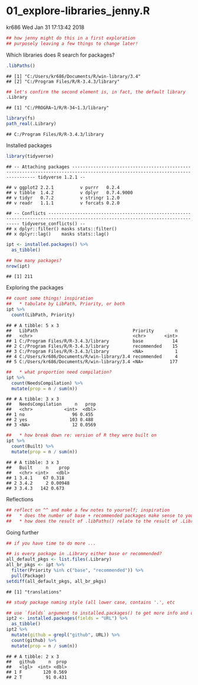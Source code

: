 01\_explore-libraries\_jenny.R
================
kr686
Wed Jan 31 17:13:42 2018

``` r
## how jenny might do this in a first exploration
## purposely leaving a few things to change later!
```

Which libraries does R search for packages?

``` r
.libPaths()
```

    ## [1] "C:/Users/kr686/Documents/R/win-library/3.4"
    ## [2] "C:/Program Files/R/R-3.4.3/library"

``` r
## let's confirm the second element is, in fact, the default library
.Library
```

    ## [1] "C:/PROGRA~1/R/R-34~1.3/library"

``` r
library(fs)
path_real(.Library)
```

    ## C:/Program Files/R/R-3.4.3/library

Installed packages

``` r
library(tidyverse)
```

    ## -- Attaching packages ------------------------------------------------------------------------------------------------------------------------------ tidyverse 1.2.1 --

    ## v ggplot2 2.2.1          v purrr   0.2.4     
    ## v tibble  1.4.2          v dplyr   0.7.4.9000
    ## v tidyr   0.7.2          v stringr 1.2.0     
    ## v readr   1.1.1          v forcats 0.2.0

    ## -- Conflicts --------------------------------------------------------------------------------------------------------------------------------- tidyverse_conflicts() --
    ## x dplyr::filter() masks stats::filter()
    ## x dplyr::lag()    masks stats::lag()

``` r
ipt <- installed.packages() %>%
  as_tibble()

## how many packages?
nrow(ipt)
```

    ## [1] 211

Exploring the packages

``` r
## count some things! inspiration
##   * tabulate by LibPath, Priority, or both
ipt %>%
  count(LibPath, Priority)
```

    ## # A tibble: 5 x 3
    ##   LibPath                                    Priority        n
    ##   <chr>                                      <chr>       <int>
    ## 1 C:/Program Files/R/R-3.4.3/library         base           14
    ## 2 C:/Program Files/R/R-3.4.3/library         recommended    15
    ## 3 C:/Program Files/R/R-3.4.3/library         <NA>            1
    ## 4 C:/Users/kr686/Documents/R/win-library/3.4 recommended     4
    ## 5 C:/Users/kr686/Documents/R/win-library/3.4 <NA>          177

``` r
##   * what proportion need compilation?
ipt %>%
  count(NeedsCompilation) %>%
  mutate(prop = n / sum(n))
```

    ## # A tibble: 3 x 3
    ##   NeedsCompilation     n   prop
    ##   <chr>            <int>  <dbl>
    ## 1 no                  96 0.455 
    ## 2 yes                103 0.488 
    ## 3 <NA>                12 0.0569

``` r
##   * how break down re: version of R they were built on
ipt %>%
  count(Built) %>%
  mutate(prop = n / sum(n))
```

    ## # A tibble: 3 x 3
    ##   Built     n    prop
    ##   <chr> <int>   <dbl>
    ## 1 3.4.1    67 0.318  
    ## 2 3.4.2     2 0.00948
    ## 3 3.4.3   142 0.673

Reflections

``` r
## reflect on ^^ and make a few notes to yourself; inspiration
##   * does the number of base + recommended packages make sense to you?
##   * how does the result of .libPaths() relate to the result of .Library?
```

Going further

``` r
## if you have time to do more ...

## is every package in .Library either base or recommended?
all_default_pkgs <- list.files(.Library)
all_br_pkgs <- ipt %>%
  filter(Priority %in% c("base", "recommended")) %>%
  pull(Package)
setdiff(all_default_pkgs, all_br_pkgs)
```

    ## [1] "translations"

``` r
## study package naming style (all lower case, contains '.', etc

## use `fields` argument to installed.packages() to get more info and use it!
ipt2 <- installed.packages(fields = "URL") %>%
  as_tibble()
ipt2 %>%
  mutate(github = grepl("github", URL)) %>%
  count(github) %>%
  mutate(prop = n / sum(n))
```

    ## # A tibble: 2 x 3
    ##   github     n  prop
    ##   <lgl>  <int> <dbl>
    ## 1 F        120 0.569
    ## 2 T         91 0.431
